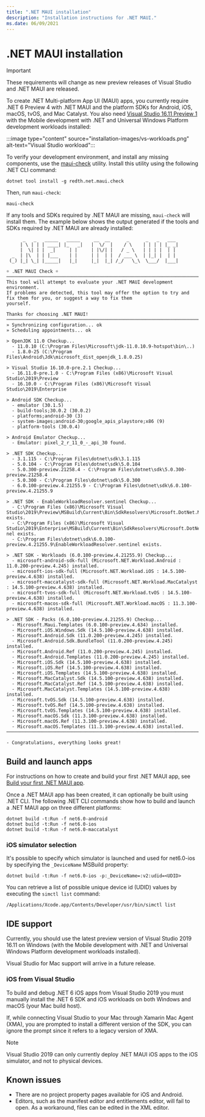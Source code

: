 ```yaml
---
title: ".NET MAUI installation"
description: "Installation instructions for .NET MAUI."
ms.date: 06/09/2021
---
```


# .NET MAUI installation

> [!IMPORTANT]
> These requirements will change as new preview releases of Visual Studio and .NET MAUI are released.

To create .NET Multi-platform App UI (MAUI) apps, you currently require .NET 6 Preview 4 with .NET MAUI and the platform SDKs for Android, iOS, macOS, tvOS, and Mac Catalyst. You also need [Visual Studio 16.11 Preview 1](https://visualstudio.microsoft.com/vs/preview/) with the Mobile development with .NET and Universal Windows Platform development workloads installed:

:::image type="content" source="installation-images/vs-workloads.png" alt-text="Visual Studio workload":::

To verify your development environment, and install any missing components, use the [maui-check](https://github.com/Redth/dotnet-maui-check) utility. Install this utility using the following .NET CLI command:

```dotnetcli
dotnet tool install -g redth.net.maui.check
```

Then, run `maui-check`:

```dotnetcli
maui-check
```

If any tools and SDKs required by .NET MAUI are missing, `maui-check` will install them. The example below shows the output generated if the tools and SDKs required by .NET MAUI are already installed:

```dotnetcli
      _   _   _____   _____     __  __      _      _   _   ___
     | \ | | | ____| |_   _|   |  \/  |    / \    | | | | |_ _|
     |  \| | |  _|     | |     | |\/| |   / _ \   | | | |  | |
  _  | |\  | | |___    | |     | |  | |  / ___ \  | |_| |  | |
 (_) |_| \_| |_____|   |_|     |_|  |_| /_/   \_\  \___/  |___|

☼ .NET MAUI Check ☼
────────────────────────────────────────────────────────────────────────────────────────────────────────────────────────
This tool will attempt to evaluate your .NET MAUI development environment.
If problems are detected, this tool may offer the option to try and fix them for you, or suggest a way to fix them
yourself.

Thanks for choosing .NET MAUI!
────────────────────────────────────────────────────────────────────────────────────────────────────────────────────────
» Synchronizing configuration... ok
» Scheduling appointments... ok

> OpenJDK 11.0 Checkup...
  - 11.0.10 (C:\Program Files\Microsoft\jdk-11.0.10.9-hotspot\bin\..)
  - 1.8.0-25 (C:\Program Files\Android\Jdk\microsoft_dist_openjdk_1.8.0.25)

> Visual Studio 16.10.0-pre.2.1 Checkup...
  - 16.11.0-pre.1.0 - C:\Program Files (x86)\Microsoft Visual Studio\2019\Preview
  - 16.10.0 - C:\Program Files (x86)\Microsoft Visual Studio\2019\Enterprise

> Android SDK Checkup...
  - emulator (30.1.5)
  - build-tools;30.0.2 (30.0.2)
  - platforms;android-30 (3)
  - system-images;android-30;google_apis_playstore;x86 (9)
  - platform-tools (30.0.4)

> Android Emulator Checkup...
  - Emulator: pixel_2_r_11_0_-_api_30 found.

> .NET SDK Checkup...
  - 3.1.115 - C:\Program Files\dotnet\sdk\3.1.115
  - 5.0.104 - C:\Program Files\dotnet\sdk\5.0.104
  - 5.0.300-preview.21258.4 - C:\Program Files\dotnet\sdk\5.0.300-preview.21258.4
  - 5.0.300 - C:\Program Files\dotnet\sdk\5.0.300
  - 6.0.100-preview.4.21255.9 - C:\Program Files\dotnet\sdk\6.0.100-preview.4.21255.9

> .NET SDK - EnableWorkloadResolver.sentinel Checkup...
  - C:\Program Files (x86)\Microsoft Visual
Studio\2019\Preview\MSBuild\Current\Bin\SdkResolvers\Microsoft.DotNet.MSBuildSdkResolver\EnableWorkloadResolver.sentinel
exists.
  - C:\Program Files (x86)\Microsoft Visual
Studio\2019\Enterprise\MSBuild\Current\Bin\SdkResolvers\Microsoft.DotNet.MSBuildSdkResolver\EnableWorkloadResolver.senti
nel exists.
  - C:\Program Files\dotnet\sdk\6.0.100-preview.4.21255.9\EnableWorkloadResolver.sentinel exists.

> .NET SDK - Workloads (6.0.100-preview.4.21255.9) Checkup...
  - microsoft-android-sdk-full (Microsoft.NET.Workload.Android : 11.0.200-preview.4.245) installed.
  - microsoft-ios-sdk-full (Microsoft.NET.Workload.iOS : 14.5.100-preview.4.638) installed.
  - microsoft-maccatalyst-sdk-full (Microsoft.NET.Workload.MacCatalyst : 14.5.100-preview.4.638) installed.
  - microsoft-tvos-sdk-full (Microsoft.NET.Workload.tvOS : 14.5.100-preview.4.638) installed.
  - microsoft-macos-sdk-full (Microsoft.NET.Workload.macOS : 11.3.100-preview.4.638) installed.

> .NET SDK - Packs (6.0.100-preview.4.21255.9) Checkup...
  - Microsoft.Maui.Templates (6.0.100-preview.4.634) installed.
  - Microsoft.iOS.Windows.Sdk (14.5.100-preview.4.638) installed.
  - Microsoft.Android.Sdk (11.0.200-preview.4.245) installed.
  - Microsoft.Android.Sdk.BundleTool (11.0.200-preview.4.245) installed.
  - Microsoft.Android.Ref (11.0.200-preview.4.245) installed.
  - Microsoft.Android.Templates (11.0.200-preview.4.245) installed.
  - Microsoft.iOS.Sdk (14.5.100-preview.4.638) installed.
  - Microsoft.iOS.Ref (14.5.100-preview.4.638) installed.
  - Microsoft.iOS.Templates (14.5.100-preview.4.638) installed.
  - Microsoft.MacCatalyst.Sdk (14.5.100-preview.4.638) installed.
  - Microsoft.MacCatalyst.Ref (14.5.100-preview.4.638) installed.
  - Microsoft.MacCatalyst.Templates (14.5.100-preview.4.638) installed.
  - Microsoft.tvOS.Sdk (14.5.100-preview.4.638) installed.
  - Microsoft.tvOS.Ref (14.5.100-preview.4.638) installed.
  - Microsoft.tvOS.Templates (14.5.100-preview.4.638) installed.
  - Microsoft.macOS.Sdk (11.3.100-preview.4.638) installed.
  - Microsoft.macOS.Ref (11.3.100-preview.4.638) installed.
  - Microsoft.macOS.Templates (11.3.100-preview.4.638) installed.
────────────────────────────────────────────────────────────────────────────────────────────────────────────────────────

- Congratulations, everything looks great!
```

## Build and launch apps

For instructions on how to create and build your first .NET MAUI app, see [Build your first .NET MAUI app](first-app.md).

Once a .NET MAUI app has been created, it can optionally be built using .NET CLI. The following .NET CLI commands show how to build and launch a .NET MAUI app on three different platforms:

```dotnetcli
dotnet build -t:Run -f net6.0-android
dotnet build -t:Run -f net6.0-ios
dotnet build -t:Run -f net6.0-maccatalyst
```

### iOS simulator selection

It's possible to specify which simulator is launched and used for net6.0-ios by specifying the `_DeviceName` MSBuild property:

```dotnetCLI
dotnet build -t:Run -f net6.0-ios -p:_DeviceName=:v2:udid=<UDID>
```

You can retrieve a list of possible unique device id (UDID) values by executing the `simctl list` command:

```console
/Applications/Xcode.app/Contents/Developer/usr/bin/simctl list
```

## IDE support

Currently, you should use the latest preview version of Visual Studio 2019 16.11 on Windows (with the Mobile development with .NET and Universal Windows Platform development workloads installed).

Visual Studio for Mac support will arrive in a future release.

### iOS from Visual Studio

To build and debug .NET 6 iOS apps from Visual Studio 2019 you must manually install the .NET 6 SDK and iOS workloads on both Windows and macOS (your Mac build host).

If, while connecting Visual Studio to your Mac through Xamarin Mac Agent (XMA), you are prompted to install a different version of the SDK, you can ignore the prompt since it refers to a legacy version of XMA.

> [!NOTE]
> Visual Studio 2019 can only currently deploy .NET MAUI iOS apps to the iOS simulator, and not to physical devices.

## Known issues

- There are no project property pages available for iOS and Android.
- Editors, such as the manifest editor and entitlements editor, will fail to open. As a workaround, files can be edited in the XML editor.
